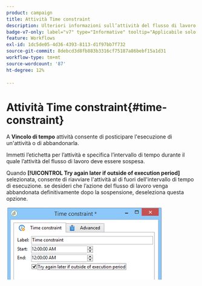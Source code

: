 ```yaml
---
product: campaign
title: Attività Time constraint
description: Ulteriori informazioni sull’attività del flusso di lavoro Vincolo di tempo
badge-v7-only: label="v7" type="Informative" tooltip="Applicabile solo a Campaign Classic v7"
feature: Workflows
exl-id: 1dc5de05-4d36-4393-8113-d1f97bb7f732
source-git-commit: 8debcd3d8fb883b3316cf75187a86bebf15a1d31
workflow-type: tm+mt
source-wordcount: '87'
ht-degree: 12%

---
```


# Attività Time constraint{#time-constraint}



A **Vincolo di tempo** attività consente di posticipare l&#39;esecuzione di un&#39;attività o di abbandonarla.

Immetti l’etichetta per l’attività e specifica l’intervallo di tempo durante il quale l’attività del flusso di lavoro deve essere sospesa.

Quando **[!UICONTROL Try again later if outside of execution period]** selezionata, consente di riavviare l&#39;attività al di fuori dell&#39;intervallo di tempo di esecuzione. se desideri che l’azione del flusso di lavoro venga abbandonata definitivamente dopo la sospensione, deseleziona questa opzione.

![](assets/s_user_scheduled_wait.png)
